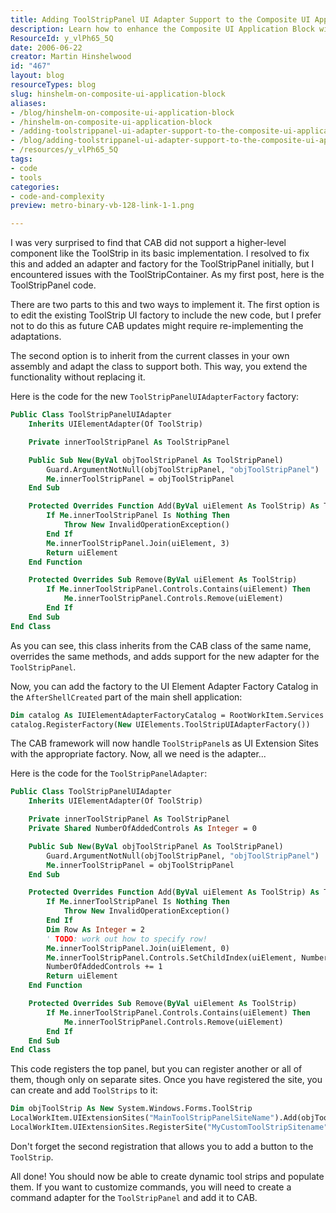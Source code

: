```yaml
---
title: Adding ToolStripPanel UI Adapter Support to the Composite UI Application Block
description: Learn how to enhance the Composite UI Application Block with ToolStripPanel support. Discover code solutions and best practices for UI adaptation.
ResourceId: y_vlPh65_5Q
date: 2006-06-22
creator: Martin Hinshelwood
id: "467"
layout: blog
resourceTypes: blog
slug: hinshelm-on-composite-ui-application-block
aliases:
- /blog/hinshelm-on-composite-ui-application-block
- /hinshelm-on-composite-ui-application-block
- /adding-toolstrippanel-ui-adapter-support-to-the-composite-ui-application-block
- /blog/adding-toolstrippanel-ui-adapter-support-to-the-composite-ui-application-block
- /resources/y_vlPh65_5Q
tags:
- code
- tools
categories:
- code-and-complexity
preview: metro-binary-vb-128-link-1-1.png

---
```

I was very surprised to find that CAB did not support a higher-level component like the ToolStrip in its basic implementation. I resolved to fix this and added an adapter and factory for the ToolStripPanel initially, but I encountered issues with the ToolStripContainer. As my first post, here is the ToolStripPanel code.

There are two parts to this and two ways to implement it. The first option is to edit the existing ToolStrip UI factory to include the new code, but I prefer not to do this as future CAB updates might require re-implementing the adaptations.

The second option is to inherit from the current classes in your own assembly and adapt the class to support both. This way, you extend the functionality without replacing it.

Here is the code for the new `ToolStripPanelUIAdapterFactory` factory:

```vb
Public Class ToolStripPanelUIAdapter
    Inherits UIElementAdapter(Of ToolStrip)

    Private innerToolStripPanel As ToolStripPanel

    Public Sub New(ByVal objToolStripPanel As ToolStripPanel)
        Guard.ArgumentNotNull(objToolStripPanel, "objToolStripPanel")
        Me.innerToolStripPanel = objToolStripPanel
    End Sub

    Protected Overrides Function Add(ByVal uiElement As ToolStrip) As ToolStrip
        If Me.innerToolStripPanel Is Nothing Then
            Throw New InvalidOperationException()
        End If
        Me.innerToolStripPanel.Join(uiElement, 3)
        Return uiElement
    End Function

    Protected Overrides Sub Remove(ByVal uiElement As ToolStrip)
        If Me.innerToolStripPanel.Controls.Contains(uiElement) Then
            Me.innerToolStripPanel.Controls.Remove(uiElement)
        End If
    End Sub
End Class
```

As you can see, this class inherits from the CAB class of the same name, overrides the same methods, and adds support for the new adapter for the `ToolStripPanel`.

Now, you can add the factory to the UI Element Adapter Factory Catalog in the `AfterShellCreated` part of the main shell application:

```vb
Dim catalog As IUIElementAdapterFactoryCatalog = RootWorkItem.Services.Get(Of IUIElementAdapterFactoryCatalog)()
catalog.RegisterFactory(New UIElements.ToolStripUIAdapterFactory())
```

The CAB framework will now handle `ToolStripPanel`s as UI Extension Sites with the appropriate factory. Now, all we need is the adapter...

Here is the code for the `ToolStripPanelAdapter`:

```vb
Public Class ToolStripPanelUIAdapter
    Inherits UIElementAdapter(Of ToolStrip)

    Private innerToolStripPanel As ToolStripPanel
    Private Shared NumberOfAddedControls As Integer = 0

    Public Sub New(ByVal objToolStripPanel As ToolStripPanel)
        Guard.ArgumentNotNull(objToolStripPanel, "objToolStripPanel")
        Me.innerToolStripPanel = objToolStripPanel
    End Sub

    Protected Overrides Function Add(ByVal uiElement As ToolStrip) As ToolStrip
        If Me.innerToolStripPanel Is Nothing Then
            Throw New InvalidOperationException()
        End If
        Dim Row As Integer = 2
        ' TODO: work out how to specify row!
        Me.innerToolStripPanel.Join(uiElement, 0)
        Me.innerToolStripPanel.Controls.SetChildIndex(uiElement, NumberOfAddedControls + 1)
        NumberOfAddedControls += 1
        Return uiElement
    End Function

    Protected Overrides Sub Remove(ByVal uiElement As ToolStrip)
        If Me.innerToolStripPanel.Controls.Contains(uiElement) Then
            Me.innerToolStripPanel.Controls.Remove(uiElement)
        End If
    End Sub
End Class
```

This code registers the top panel, but you can register another or all of them, though only on separate sites. Once you have registered the site, you can create and add `ToolStrips` to it:

```vb
Dim objToolStrip As New System.Windows.Forms.ToolStrip
LocalWorkItem.UIExtensionSites("MainToolStripPanelSiteName").Add(objToolStrip)
LocalWorkItem.UIExtensionSites.RegisterSite("MyCustomToolStripSitename", objToolStrip)
```

Don't forget the second registration that allows you to add a button to the `ToolStrip`.

All done! You should now be able to create dynamic tool strips and populate them. If you want to customize commands, you will need to create a command adapter for the `ToolStripPanel` and add it to CAB.
